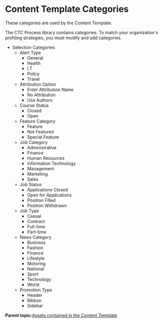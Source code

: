 # Content Template Categories 

These categories are used by the Content Template.

The CTC Process library contains categories. To match your organization's profiling strategies, you must modify and add categories.

-   Selection Categories
    -   Alert Type
        -   General
        -   Health
        -   I.T
        -   Policy
        -   Travel
    -   Attribution Option
        -   Enter Attribution Name
        -   No Attribution
        -   Use Authors
    -   Course Status
        -   Closed
        -   Open
    -   Feature Category
        -   Feature
        -   Not Featured
        -   Special Feature
    -   Job Category
        -   Administrative
        -   Finance
        -   Human Resources
        -   Information Technology
        -   Management
        -   Marketing
        -   Sales
    -   Job Status
        -   Applications Closed
        -   Open for Applications
        -   Position Filled
        -   Position Withdrawn
    -   Job Type
        -   Casual
        -   Contract
        -   Full-time
        -   Part-time
    -   News Category
        -   Business
        -   Fashion
        -   Finance
        -   Lifestyle
        -   Motoring
        -   National
        -   Sport
        -   Technology
        -   World
    -   Promotion Type
        -   Header
        -   Ribbon
        -   Sidebar

**Parent topic:**[Assets contained in the Content Template ](../ctc/ctc-assets.md)

